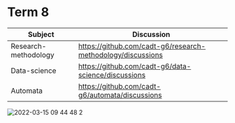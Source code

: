 # Term 8
|Subject|Discussion|
|-|-|
|Research-methodology|https://github.com/cadt-g6/research-methodology/discussions|
|Data-science|https://github.com/cadt-g6/data-science/discussions|
|Automata|https://github.com/cadt-g6/automata/discussions|

![2022-03-15 09 44 48 2](https://user-images.githubusercontent.com/29684683/158295829-081e5e41-33c7-46c9-b5ca-394a61f558db.jpg)
